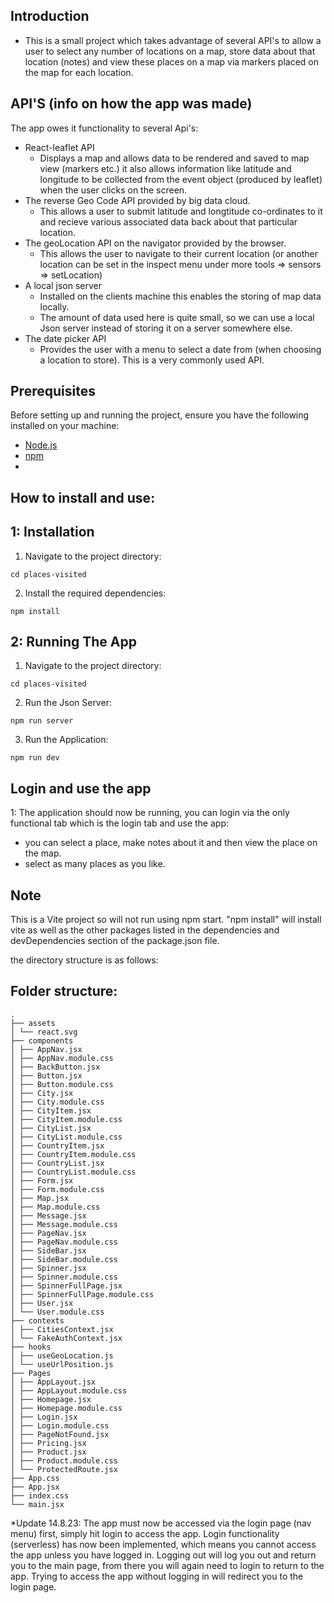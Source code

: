 ## Introduction

- This is a small project which takes advantage of several API's to allow a user to select any number of locations on a map, store data
  about that location (notes) and view these places on a map via markers placed on the map for each location.

## API'S (info on how the app was made)
The app owes it functionality to several Api's:
- React-leaflet API
  - Displays a map and allows data to be rendered and saved to map view (markers etc.) it also allows
    information like latitude and longitude to be collected from the event object (produced by leaflet) when the user clicks on the screen.
- The reverse Geo Code API provided by big data cloud.
  - This allows a user to submit latitude and longtitude co-ordinates to it and recieve various associated data back about that particular location.
- The geoLocation API on the navigator provided by the browser.
  - This allows the user to navigate to their current location (or another location can be set in the inspect menu under more tools => sensors =>       setLocation)
- A local json server 
  - Installed on the clients machine this enables the storing of map data locally.
  - The amount of data used here is quite small, so we can use a local Json server instead of storing it on a server somewhere else.
- The date picker API 
  - Provides the user with a menu to select a date from (when choosing a location to store). 
    This is a very commonly used API.

## Prerequisites

Before setting up and running the project, ensure you have the following installed on your machine:
- [Node.js](https://nodejs.org/)
- [npm](https://www.npmjs.com/)
- 
## How to install and use:

## 1: Installation

1. Navigate to the project directory:
```
cd places-visited
```
2.  Install the required dependencies:
```
npm install
```
## 2: Running The App

1. Navigate to the project directory:
```
cd places-visited
```
2.  Run the Json Server:
```
npm run server
```
3.  Run the Application:
```
npm run dev
```

## Login and use the app
1: The application should now be running, you can login via the only functional tab which is the login tab and use the app:
 - you can select a place, make notes about it and then view the place on the map.
 - select as many places as you like.

## Note
This is a Vite project so will not run using npm start. "npm install" will install vite as well as the other packages listed in the dependencies and devDependencies section of the package.json file.

the directory structure is as follows:

## Folder structure:
```
.
├── assets
│ └── react.svg
├── components
│ ├── AppNav.jsx
│ ├── AppNav.module.css
│ ├── BackButton.jsx
│ ├── Button.jsx
│ ├── Button.module.css
│ ├── City.jsx
│ ├── City.module.css
│ ├── CityItem.jsx
│ ├── CityItem.module.css
│ ├── CityList.jsx
│ ├── CityList.module.css
│ ├── CountryItem.jsx
│ ├── CountryItem.module.css
│ ├── CountryList.jsx
│ ├── CountryList.module.css
│ ├── Form.jsx
│ ├── Form.module.css
│ ├── Map.jsx
│ ├── Map.module.css
│ ├── Message.jsx
│ ├── Message.module.css
│ ├── PageNav.jsx
│ ├── PageNav.module.css
│ ├── SideBar.jsx
│ ├── SideBar.module.css
│ ├── Spinner.jsx
│ ├── Spinner.module.css
│ ├── SpinnerFullPage.jsx
│ ├── SpinnerFullPage.module.css
│ ├── User.jsx
│ └── User.module.css
├── contexts
│ ├── CitiesContext.jsx
│ └── FakeAuthContext.jsx
├── hooks
│ ├── useGeoLocation.js
│ └── useUrlPosition.js
├── Pages
│ ├── AppLayout.jsx
│ ├── AppLayout.module.css
│ ├── Homepage.jsx
│ ├── Homepage.module.css
│ ├── Login.jsx
│ ├── Login.module.css
│ ├── PageNotFound.jsx
│ ├── Pricing.jsx
│ ├── Product.jsx
│ ├── Product.module.css
│ └── ProtectedRoute.jsx
├── App.css
├── App.jsx
├── index.css
└── main.jsx
```



\*Update 14.8.23:
The app must now be accessed via the login page (nav menu) first, simply hit login to access the app.
Login functionality (serverless) has now been implemented, which means you cannot access the app unless you have logged in.
Logging out will log you out and return you to the main page, from there you will again need to login to return to the app.
Trying to access the app without logging in will redirect you to the login page.

